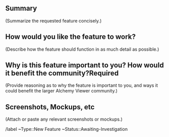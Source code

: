 ## Summary
(Summarize the requested feature concisely.)

## How would you like the feature to work?
(Describe how the feature should function in as much detail as possible.)

## Why is this feature important to you? How would it benefit the community?Required
(Provide reasoning as to why the feature is important to you, and ways it could benefit the larger Alchemy Viewer community.)

## Screenshots, Mockups, etc
(Attach or paste any relevant screenshots or mockups.)

/label ~Type::New Feature ~Status::Awaiting-Investigation